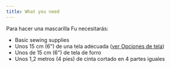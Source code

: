 ```yaml
---
title: What you need
---
```


Para hacer una mascarilla Fu necesitarás:

- Basic sewing supplies
- Unos 15 cm (6") de una tela adecuada ([ver Opciones de tela](/docs/patterns/fu/fabric/))
- Unos de 15 cm (6") de tela de forro
- Unos 1,2 metros (4 pies) de cinta cortado en 4 partes iguales

